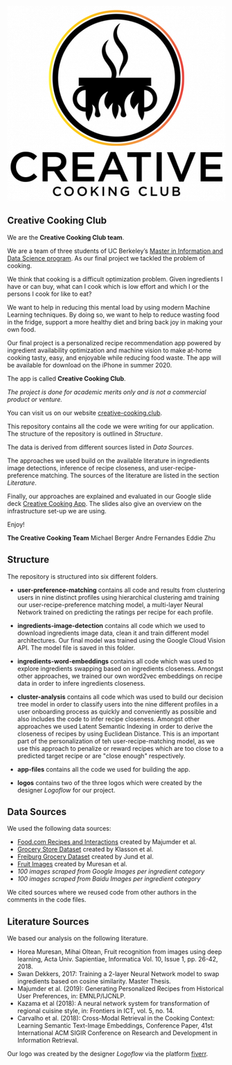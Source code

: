 <div align="center">
  <img src="logos/big_logo.png">
</div>


## Creative Cooking Club

We are the **Creative Cooking Club team**. 

We are a team of three students of UC Berkeley’s [Master in Information and Data Science program](https://www.ischool.berkeley.edu/projects/2020/creative-cooking-club). As our final project we tackled the problem of cooking. 

We think that cooking is a difficult optimization problem. Given ingredients I have or can buy, what can I cook which is low effort and which I or the persons I cook for like to eat? 

We want to help in reducing this mental load by using modern Machine Learning techniques. By doing so, we want to help to reduce wasting food in the fridge, support a more healthy diet and bring back joy in making your own food.

Our final project is a personalized recipe recommendation app powered by ingredient availability optimization and machine vision to make at-home cooking tasty, easy, and enjoyable while reducing food waste. The app will be available for download on the iPhone in summer 2020. 

The app is called **Creative Cooking Club**. 

*The project is done for academic merits only and is not a commercial product or venture.*

You can visit us on our website [creative-cooking.club](https://www.creative-cooking.club/).

This repository contains all the code we were writing for our application. The structure of the repository is outlined in *Structure*.

The data is derived from different sources listed in *Data Sources*.

The approaches we used build on the available literature in ingredients image detections, inference of recipe closeness, and user-recipe-preference matching. The sources of the literature are listed in the section *Literature*.

Finally, our approaches are explained and evaluated in our Google slide deck [Creative Cooking App](https://docs.google.com/presentation/d/1Srjhf28hi3QJZ-fJAD0IVu0_gLrK8uXcIUSNgeqtJh4/edit?usp=sharing). The slides also give an overview on the infrastructure set-up we are using.

Enjoy!

**The Creative Cooking Team**
Michael Berger
Andre Fernandes
Eddie Zhu


## Structure

The repository is structured into six different folders.

*   **user-preference-matching** contains all code and results from clustering users in nine distinct profiles using hierarchical clustering amd training our user-recipe-preference matching model, a multi-layer Neural Network trained on predicting the ratings per recipe for each profile.

*   **ingredients-image-detection** contains all code which we used to download ingredients image data, clean it and train different model architectures. Our final model was trained using the Google Cloud Vision API. The model file is saved in this folder.

*   **ingredients-word-embeddings** contains all code which was used to explore ingredients swapping based on ingredients closeness. Amongst other approaches, we trained our own word2vec embeddings on recipe data in order to infere ingredients closeness.

*   **cluster-analysis** contains all code which was used to build our decision tree model in order to classify users into the nine different profiles in a user onboarding process as quickly and conveniently as possible and also includes the code to infer recipe closeness. Amongst other approaches we used Latent Semantic Indexing in order to derive the closeness of recipes by using Euclidean Distance. This is an important part of the personalization of teh user-recipe-matching model, as we use this approach to penalize or reward recipes which are too close to a predicted target recipe or are "close enough" respectively.

*   **app-files** contains all the code we used for building the app.

*   **logos** contains two of the three logos which were created by the designer *Logoflow* for our project.


## Data Sources

We used the following data sources:

*   [Food.com Recipes and Interactions](https://www.kaggle.com/shuyangli94/food-com-recipes-and-user-interactions) created by Majumder et al.
*   [Grocery Store Dataset](https://github.com/marcusklasson/GroceryStoreDataset) created by Klasson et al.
*   [Freiburg Grocery Dataset](https://github.com/PhilJd/freiburg_groceries_dataset) created by Jund et al.
*   [Fruit Images](https://github.com/Horea94/Fruit-Images-Dataset) created by Muresan et al.
*   *100 images scraped from Google Images per ingredient category*
*   *100 images scraped from Baidu Images per ingredient category*

We cited sources where we reused code from other authors in the comments in the code files.


## Literature Sources

We based our analysis on the following literature.

*   Horea Muresan, Mihai Oltean, Fruit recognition from images using deep learning, Acta Univ. Sapientiae, Informatica Vol. 10, Issue 1, pp. 26-42, 2018.
*   Swan Dekkers, 2017: Training a 2-layer Neural Network model to swap ingredients based on cosine similarity. Master Thesis.
*   Majumder et al. (2019): Generating Personalized Recipes from Historical User Preferences, in: EMNLP/IJCNLP.
*   Kazama et al (2018): A neural network system for transformation of regional cuisine style, in: Frontiers in ICT, vol. 5, no. 14.
*   Carvalho et al. (2018): Cross-Modal Retrieval in the Cooking Context: Learning Semantic Text-Image Embeddings, Conference Paper, 41st International ACM SIGIR Conference on Research and Development in Information Retrieval.

Our logo was created by the designer *Logoflow* via the platform [fiverr](https://www.fiverr.com).

